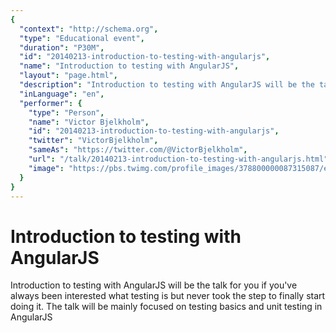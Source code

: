 ```yaml
---
{
  "context": "http://schema.org",
  "type": "Educational event",
  "duration": "P30M",
  "id": "20140213-introduction-to-testing-with-angularjs",
  "name": "Introduction to testing with AngularJS",
  "layout": "page.html",
  "description": "Introduction to testing with AngularJS will be the talk for you if you've always been interested what testing is but never took the step to finally start doing it. The talk will be mainly focused on testing basics and unit testing in AngularJS",
  "inLanguage": "en",
  "performer": {
    "type": "Person",
    "name": "Victor Bjelkholm",
    "id": "20140213-introduction-to-testing-with-angularjs",
    "twitter": "VictorBjelkholm",
    "sameAs": "https://twitter.com/@VictorBjelkholm",
    "url": "/talk/20140213-introduction-to-testing-with-angularjs.html",
    "image": "https://pbs.twimg.com/profile_images/378800000087315087/e5a78bb2b5c3051fdffed458ff6d7e9b.jpeg"
  }
}
---
```

# Introduction to testing with AngularJS

Introduction to testing with AngularJS will be the talk for you if you've always been interested what testing is but never took the step to finally start doing it. The talk will be mainly focused on testing basics and unit testing in AngularJS